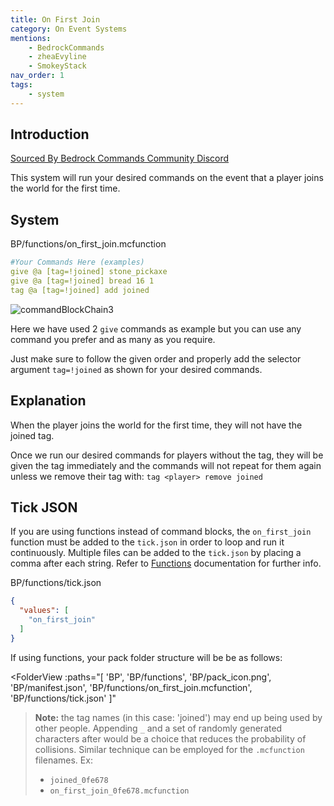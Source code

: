 ```yaml
---
title: On First Join
category: On Event Systems
mentions:
    - BedrockCommands
    - zheaEvyline
    - SmokeyStack
nav_order: 1
tags:
    - system
---
```


## Introduction

[Sourced By Bedrock Commands Community Discord](https://discord.gg/SYstTYx5G5)

This system will run your desired commands on the event that a player joins the world for the first time.



## System
<CodeHeader>BP/functions/on_first_join.mcfunction</CodeHeader>

```yaml
#Your Commands Here (examples)
give @a [tag=!joined] stone_pickaxe
give @a [tag=!joined] bread 16 1
tag @a [tag=!joined] add joined
```

![commandBlockChain3](/assets/images/commands/commandBlockChain/3.png)


Here we have used 2 `give` commands as example but you can use any command you prefer and as many as you require.

Just make sure to follow the given order and properly add the selector argument ` tag=!joined ` as shown for your desired commands.

## Explanation

When the player joins the world for the first time, they will not have the joined tag.

Once we run our desired commands for players without the tag, they will be given the tag immediately and the commands will not repeat for them again unless we remove their tag with:
`tag <player> remove joined`

## Tick JSON

If you are using functions instead of command blocks, the ` on_first_join ` function must be added to the ` tick.json ` in order to loop and run it continuously. Multiple files can be added to the ` tick.json ` by placing a comma after each string. Refer to [Functions](/commands/mcfunctions#tick-json) documentation for further info.

<CodeHeader>BP/functions/tick.json</CodeHeader>
```json
{
  "values": [
    "on_first_join"
  ]
}
```

If using functions, your pack folder structure will be be as follows:

<FolderView
	:paths="[
    'BP',
    'BP/functions',
    'BP/pack_icon.png',
    'BP/manifest.json',
    'BP/functions/on_first_join.mcfunction',
    'BP/functions/tick.json'
]"
></FolderView>

> **Note:** the tag names (in this case: 'joined') may end up being used by other people. Appending ` _ ` and a set of randomly generated characters after would be a choice that reduces the probability of collisions. Similar technique can be employed for the ` .mcfunction ` filenames. Ex:
> - ` joined_0fe678 `
> - ` on_first_join_0fe678.mcfunction `
